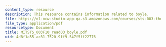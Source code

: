 ```yaml
---
content_type: resource
description: This resource contains information related to boyle.
file: https://ol-ocw-studio-app-qa.s3.amazonaws.com/courses/sts-003-the-rise-of-modern-science-fall-2010/4d8f1a55ac3175209ff9547f5ff22776_MITSTS_003F10_read03_boyle.pdf
file_type: application/pdf
resourcetype: Document
title: MITSTS_003F10_read03_boyle.pdf
uid: 4d8f1a55-ac31-7520-9ff9-547f5ff22776
---
```

